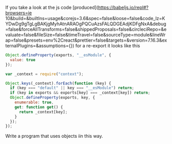 If you take a look at the js code [produced](https://babeljs.io/repl#?browsers=ie 10&build=&builtIns=usage&corejs=3.6&spec=false&loose=false&code_lz=KYDwDg9gTgLgBAKjgMyhAtnARAOgPQCuAzsFALQDGEAdjKDFgNxA&debug=false&forceAllTransforms=false&shippedProposals=false&circleciRepo=&evaluate=false&fileSize=false&timeTravel=false&sourceType=module&lineWrap=false&presets=env%2Creact&prettier=false&targets=&version=7.16.3&externalPlugins=&assumptions={}) for a re-export it looks like this

```js
Object.defineProperty(exports, "__esModule", {
  value: true
});

var _context = require("context");

Object.keys(_context).forEach(function (key) {
  if (key === "default" || key === "__esModule") return;
  if (key in exports && exports[key] === _context[key]) return;
  Object.defineProperty(exports, key, {
    enumerable: true,
    get: function get() {
      return _context[key];
    }
  });
});
```





Write a program that uses objects iin this way. 